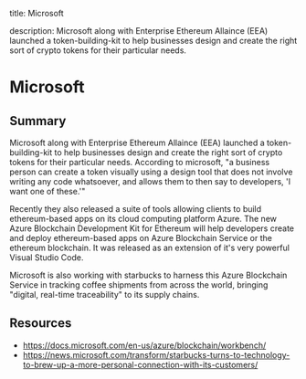 title: Microsoft

description: Microsoft along with Enterprise Ethereum Allaince (EEA) launched a token-building-kit to help businesses design and create the right sort of crypto tokens for their particular needs.

# Microsoft

## Summary
Microsoft along with Enterprise Ethereum Allaince (EEA) launched a token-building-kit to help businesses design and create the right sort of crypto tokens for their particular needs. According to microsoft, "a business person can create a token visually using a design tool that does not involve writing any code whatsoever, and allows them to then say to developers, 'I want one of these.'"

Recently they also released a suite of tools allowing clients to build ethereum-based apps on its cloud computing platform Azure. The new Azure Blockchain Development Kit for Ethereum will help developers create and deploy ethereum-based apps on Azure Blockchain Service or the ethereum blockchain. It was released as an extension of it's very powerful Visual Studio Code.

Microsoft is also working with starbucks to harness this Azure Blockchain Service in tracking coffee shipments from across the world, bringing "digital, 
real-time traceability" to its supply chains.

## Resources

* https://docs.microsoft.com/en-us/azure/blockchain/workbench/
* https://news.microsoft.com/transform/starbucks-turns-to-technology-to-brew-up-a-more-personal-connection-with-its-customers/
